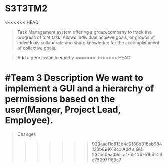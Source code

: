 # S3T3TM2
<<<<<<< HEAD

>Task Management system offering a group/company to track the progress of that task. Allows Individual achieve goals, or groups of individuals collaborate and share knowledge for the accomplishment of collective goals.

> Add a permission hierarchy
=======
<<<<<<< HEAD

#Team 3 Description
We want to implement a GUI and a hierarchy of permissions based on the user(Manger, Project Lead, Employee). 
=======
> Changes 
>>>>>>> 923aae11c813b4c9188b318eb984123b891618cc
> Add a GUI
>>>>>>> 237ae05ad9ccaf7591047516dc23c75997f169e7
